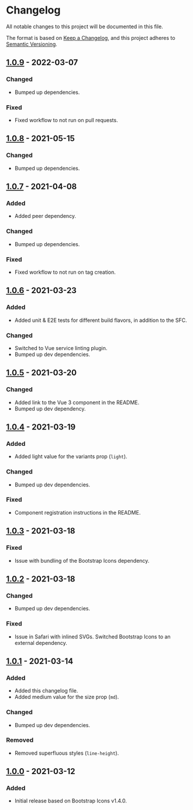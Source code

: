 # Changelog

All notable changes to this project will be documented in this file.

The format is based on [Keep a Changelog](https://keepachangelog.com/en/1.0.0/),
and this project adheres to [Semantic Versioning](https://semver.org/spec/v2.0.0.html).

## [1.0.9] - 2022-03-07

### Changed

- Bumped up dependencies.

### Fixed

- Fixed workflow to not run on pull requests.

## [1.0.8] - 2021-05-15

### Changed

- Bumped up dependencies.

## [1.0.7] - 2021-04-08

### Added

- Added peer dependency.

### Changed

- Bumped up dependencies.

### Fixed

- Fixed workflow to not run on tag creation.

## [1.0.6] - 2021-03-23

### Added

- Added unit & E2E tests for different build flavors, in addition to the SFC.

### Changed

- Switched to Vue service linting plugin.
- Bumped up dev dependencies.

## [1.0.5] - 2021-03-20

### Changed

- Added link to the Vue 3 component in the README.
- Bumped up dev dependency.

## [1.0.4] - 2021-03-19

### Added

- Added light value for the variants prop (`light`).

### Changed

- Bumped up dev dependencies.

### Fixed

- Component registration instructions in the README.

## [1.0.3] - 2021-03-18

### Fixed

- Issue with bundling of the Bootstrap Icons dependency.

## [1.0.2] - 2021-03-18

### Changed

- Bumped up dev dependencies.

### Fixed

- Issue in Safari with inlined SVGs. Switched Bootstrap Icons to an external dependency.

## [1.0.1] - 2021-03-14

### Added

- Added this changelog file.
- Added medium value for the size prop (`md`).

### Changed

- Bumped up dev dependencies.

### Removed

- Removed superfluous styles (`line-height`).

## [1.0.0] - 2021-03-12

### Added

- Initial release based on Bootstrap Icons v1.4.0.

[1.0.9]: https://github.com/dvuckovic/vue-bootstrap-icons/compare/v1.0.8...v1.0.9
[1.0.8]: https://github.com/dvuckovic/vue-bootstrap-icons/compare/v1.0.7...v1.0.8
[1.0.7]: https://github.com/dvuckovic/vue-bootstrap-icons/compare/v1.0.6...v1.0.7
[1.0.6]: https://github.com/dvuckovic/vue-bootstrap-icons/compare/v1.0.5...v1.0.6
[1.0.5]: https://github.com/dvuckovic/vue-bootstrap-icons/compare/v1.0.4...v1.0.5
[1.0.4]: https://github.com/dvuckovic/vue-bootstrap-icons/compare/v1.0.3...v1.0.4
[1.0.3]: https://github.com/dvuckovic/vue-bootstrap-icons/compare/v1.0.2...v1.0.3
[1.0.2]: https://github.com/dvuckovic/vue-bootstrap-icons/compare/v1.0.1...v1.0.2
[1.0.1]: https://github.com/dvuckovic/vue-bootstrap-icons/compare/v1.0.0...v1.0.1
[1.0.0]: https://github.com/dvuckovic/vue-bootstrap-icons/releases/tag/v1.0.0
